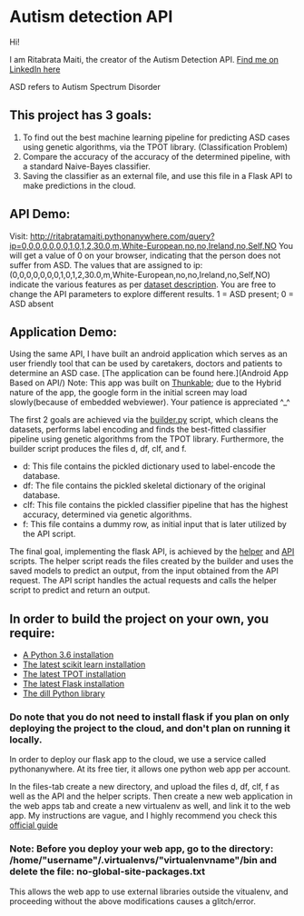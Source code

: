 # Autism detection API
Hi!

I am Ritabrata Maiti, the creator of the Autism Detection API. [Find me on LinkedIn here](https://www.linkedin.com/in/ritabratamaiti/)

ASD refers to Autism Spectrum Disorder

## This project has 3 goals:
1. To find out the best machine learning pipeline for predicting ASD cases using genetic algorithms, via the TPOT library. (Classification Problem)
2. Compare the accuracy of the accuracy of the determined pipeline, with a standard Naive-Bayes classifier.
3. Saving the classifier as an external file, and use this file in a Flask API to make predictions in the cloud.

## API Demo:
Visit: http://ritabratamaiti.pythonanywhere.com/query?ip=0,0,0,0,0,0,0,1,0,1,2,30.0,m,White-European,no,no,Ireland,no,Self,NO
You will get a value of 0 on your browser, indicating that the person does not suffer from ASD. The values that are assigned to ip: (0,0,0,0,0,0,0,1,0,1,2,30.0,m,White-European,no,no,Ireland,no,Self,NO) indicate the various features as per [dataset description](Manual_and_description/Dataset_Description.pdf). You are free to change the API parameters to explore different results. 1 = ASD present; 0 = ASD absent

## Application Demo:
Using the same API, I have built an android application which serves as an user friendly tool that can be used by caretakers, doctors and patients to determine an ASD case. [The application can be found here.](Android App Based on API/)
Note: This app was built on [Thunkable](https://thunkable.com/); due to the Hybrid nature of the app, the google form in the initial screen may load slowly(because of embedded webviewer). Your patience is appreciated ^_^

The first 2 goals are achieved via the [builder.py](builder.py) script, which cleans the datasets, performs label encoding and finds the best-fitted classifier pipeline using genetic algorithms from the TPOT library. Furthermore, the builder script produces the files d, df, clf, and f. 
* d: This file contains the pickled dictionary used to label-encode the database.
* df: The file contains the pickled skeletal dictionary of the original database.
* clf: This file contains the pickled classifier pipeline that has the highest accuracy, determined via genetic algorithms.
* f: This file contains a dummy row, as initial input that is later utilized by the API script.

The final goal, implementing the flask API, is achieved by the [helper](helper.py) and [API](API.py) scripts. The helper script reads the files created by the builder and uses the saved models to predict an output, from the input obtained from the API request. The API script handles the actual requests and calls the helper script to predict and return an output.

## In order to build the project on your own, you require:
* [A Python 3.6 installation](https://www.python.org/downloads/)
* [The latest scikit learn installation](http://scikit-learn.org/stable/install.html)
* [The latest TPOT installation](https://epistasislab.github.io/tpot/installing/)
* [The latest Flask installation](http://flask.pocoo.org/docs/1.0/installation/#)
* [The dill Python library](https://pypi.org/project/dill/#description)

### Do note that you do not need to install flask if you plan on only deploying the project to the cloud, and don't plan on running it locally.

In order to deploy our flask app to the cloud, we use a service called pythonanywhere. At its free tier, it allows one python web app per account. 

In the files-tab create a new directory, and upload the files d, df, clf, f as well as the API and the helper scripts. Then create a new web application in the web apps tab and create a new virtualenv as well, and link it to the web app. My instructions are vague, and I highly recommend you check this [official guide](https://help.pythonanywhere.com/pages/Flask/) 

### Note: Before you deploy your web app, go to the directory: /home/"username"/.virtualenvs/"virtualenvname"/bin and delete the file: no-global-site-packages.txt 

This allows the web app to use external libraries outside the vitualenv, and proceeding without the above modifications causes a glitch/error.
